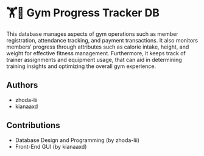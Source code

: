 # 🏋️🏅 Gym Progress Tracker DB

This database manages aspects of gym operations such as member registration, attendance tracking, and payment transactions. It also monitors members’ progress through attributes such as calorie intake, height, and weight for effective fitness management. Furthermore, it keeps track of trainer assignments and equipment usage, that can aid in determining training insights and optimizing the overall gym experience.

## Authors

- zhoda-lii
- kianaaxd

## Contributions

- Database Design and Programming (by zhoda-lii) 
- Front-End GUI (by kianaaxd)
